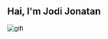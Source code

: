 ## Hai, I'm Jodi Jonatan

<!--
**jodijonatan/jodijonatan** is a ✨ _special_ ✨ repository because its `README.md` (this file) appears on your GitHub profile.

Here are some ideas to get you started:

- 🔭 I’m currently working on ...
- 🌱 I’m currently learning ...
- 👯 I’m looking to collaborate on ...
- 🤔 I’m looking for help with ...
- 💬 Ask me about ...
- 📫 How to reach me: ...
- 😄 Pronouns: ...
- ⚡ Fun fact: ...
-->

![gifi](https://media.giphy.com/media/tbyjrIX9NlZ8k/giphy.gif?cid=ecf05e475wpsgsruar9xv0e9gkqbugd8xg4fhuwtg7b404uv&ep=v1_gifs_search&rid=giphy.gif&ct=g)
